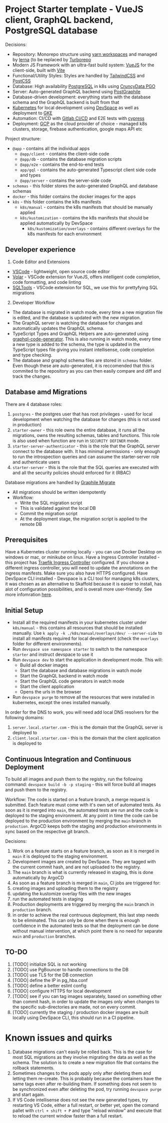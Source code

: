 # Project Starter template - VueJS client, GraphQL backend, PostgreSQL database

Decisions:

- Repository: Monorepo structure using [yarn workspaces](https://yarnpkg.com/lang/en/docs/workspaces/) and managed by [lerna](https://lerna.io/) (to be replaced by [Turborepo](https://turborepo.org/)
- Modern JS Framework with an ultra-fast build system: [VueJS](https://vuejs.org/) for the client-side, built with [Vite](https://vitejs.dev/)
- Functional/Utility Styles: Styles are handled by [TailwindCSS](https://tailwindcss.com/) and [PostCSS](https://postcss.org/)
- Database: High availability [PostgreSQL](https://www.postgresql.org/) in k8s using [CruncyData PGO](https://crunchydata.com/products/crunchy-postgresql-operator/)
- Server: Auto-generated GraphQL backend using [PostGraphile](https://www.graphile.org/)
- Database-driven development: everything starts with the database schema and the GraphQL backend is built from that
- [Kubernetes](https://kubernetes.io/) for local development using [DevSpace](https://devspace.sh/) as well as deployment to [GKE](https://cloud.google.com/kubernetes-engine/)
- Automation: CI/CD with [Gitlab CI/CD](https://docs.gitlab.com/) and E2E tests with [cypress](https://www.cypress.io/)
- Deployment: [GCP](https://cloud.google.com/) as the cloud provider of choice - managed k8s clusters, storage, firebase authentication, google maps API etc

Project structure:

- `@app` - contains all the individual apps
  - `@app/client` - contains the client-side code
  - `@app/db` - contains the database migration scripts
  - `@app/e2e` - contains the end-to-end tests
  - `app/gql` - contains the auto-generated Typescript client side code and types
  - `@app/server` - contains the server-side code
- `schemas` - this folder stores the auto-generated GraphQL and database schemas
- `docker` - this folder contains the docker images for the apps
- `k8s` - this folder contains the k8s manifests
  - `k8s/manual` - contains the k8s manifests that should be manually applied
  - `k8s/kustomization` - contains the k8s manifests that should be applied automatically by DevSpace
    - `k8s/kustomization/overlays` - contains different overlays for the k8s manifests for each environment

## Developer experience

1. Code Editor and Extensions

- [VSCode](https://code.visualstudio.com/) - lightweight, open source code editor
- [Volar](https://marketplace.visualstudio.com/items?itemName=Volar) - VSCode extension for VueJS, offers intelligent code completion, code formatting, and code linting
- [SQLTools](https://marketplace.visualstudio.com/items?itemName=ms-vscode.sql-tools) - VSCode extension for SQL, we use this for prettyfying SQL migrations

2. Developer Workflow

- The database is migrated in watch mode, every time a new migration file is edited, and the database is updated with the new migration.
- The GraphQL server is watching the database for changes and automatically updates the GraphQL schema.
- TypeScript Types and GraphQL Helpers are auto-generated using [graphql-code-generator](https://www.graphql-code-generator.com). This is also running in watch mode, every time a new type is added to the schema, the type is updated in the TypeScript types file giving you instant intellisense, code completion and type checking.
- The database and graphql schema files are stored in `schemas` folder. Even though these are auto-generated, it is reccomended that this is commited to the repository as you can then easily compare and diff and track the changes.

## Database amd Migrations

There are 4 database roles:

1. `postgres` - the postgres user that has root privileges - used for local development when watching the database for changes (this is not used in production)
2. `starter-owner` - this role owns the entire database, it runs all the migrations, owns the resulting schemas, tables and functions. This role is also used when function are run in `SECURITY DEFINER` mode.
3. `starter-server-authenticator` - this is the role that the GraphQL server connect to the database with. It has minimal permissions - only enough to run the introspection queries and can assume the starter-server role and authenticate users
4. `starter-server` - this is the role that the SQL queries are executed with and all the security policies should enforced for it (RBAC)

Database migrations are handled by [Graphile Migrate](https://github.com/graphile/migrate)

- All migrations should be written idempotently
- Workflow:
  - Write the SQL migration script
  - This is validated against the local DB
  - Commit the migration script
  - At the deployment stage, the migration script is applied to the remote DB

## Prerequisites

Have a Kubernetes cluster running locally - you can use Docker Desktop on windows or mac, or minikube on linux.
Have a Ingress Controller installed - this project has [Traefik Ingress Controller](https://doc.traefik.io/traefik/getting-started/install-traefik/) configured. If you choose a different ingress controller, you will need to update the annotations on the ingress manifests. Make sure you also have HTTPS configured.
Have DevSpace CLI installed - Devspace is a CLI tool for managing k8s clusters, it was chosen as an alternative to Skaffold because it is easier to install, has alot of configuration possibilities, and is overall more user-friendly. See more infomration [here](https://devspace.sh/cli/docs/quickstart).

## Initial Setup

- Install all the required manifests in your kubernetes cluster under `k8s/manual` - this contains all resources that should be installed manually. Use `k apply -k ./k8s/manual/overlays/dev/ --server-side` to install all manifests required for local development (check the `overlays` folder for different environments).
- Run `devspace use namespace starter` to switch to the namespace `starter` and instruct devspace to use it
- Run `devspace dev` to start the application in development mode. This will:
  - Build all docker images
  - Start the database and database migrations in watch mode
  - Start the GraphQL backend in watch mode
  - Start the GraphQL code generators in watch mode
  - Start the client application
  - Opens the urls in the browser
- Run `devspace purge` to remove all the resources that were installed in kubernetes, except the ones installed manually.

In order for the DNS to work, you will need add local DNS resolvers for the following domains:

1. `server.local.starter.com` - this is the domain that the GraphQL server is deployed to
2. `client.local.starter.com` - this is the domain that the client application is deployed to

## Continuous Integration and Continuous Deployment

To build all images and push them to the registry, run the following command: `devspace build -b -p staging` - this will force build all images and push them to the registry.

Workflow:
The code is started on a feature branch, a merge request is submitted. Each feature must come with it's own set of automated tests. As soon as it is merged into `main`, the automated tests are run and the code is deployed to the staging environment. At any point in time the code can be deployed to the production environment by merging the `main` branch in `production`.
ArgoCD keeps both the staging and production environments in sync based on the respective git branch.

Decisions:

1. Work on a feature starts on a feature branch, as soon as it is merged in `main` it is deployed to the staging environment.
1. Development images are created by DevSpace. They are tagged with the current commit hash, and are not uploaded to the registry.
1. The `main` branch is what is currently released in staging, this is done automatically by ArgoCD
1. As soon as a feature branch is merged in `main`, CI jobs are triggered for:
1. creating images and uploading them to the registry
1. updating the kustomize overlay files with the new images
1. run the automated tests in staging
1. Production deployments are triggered by merging the `main` branch in `production` branch.
1. in order to achieve the real contnuous deployment, this last step needs to be eliminated. This can only be done when there is enough confidence in the automated tests so that the deployment can be done without manual intervention, at which point there is no need for separate `main` and `production` branches.

## TO-DO

1. [TODO] initialize SQL is not working
2. [TODO] use PgBouncer to handle connections to the DB
3. [TODO] use TLS for the DB connection
4. [TODO] define the IP in pg_hba.conf
5. [TODO] define a better eslint config
6. [TODO] configure HTTPS for local development
7. [TODO] see if you can tag images separately, based on something other than commit hash, in order to update the images only when changes to the specific sub-directories are made, not on every commit.
8. [TODO] currently the staging / production docker images are built locally using DevSpace CLI, this should run in a CI pipeline.

# Known issues and quirks

1. Database migrations can't easily be rolled back. This is the case for most SQL migrations as they involve migrating the data as well as the schema. The solution is to create a new migration file that contains the rollback statements.
2. Sometimes changes to the pods apply only after deleting them and letting them re-create. This is probably because the containers have the same tags even after re-building them. If something does not seem to be synchronized even after deleting the pod, try running `devspace purge` and start again.
3. If VS Code intellisense does not see the new generated types, try restarting VS Code, either a full restart, or better yet, open the comand pallet with `ctrl + shift + P` and type "reload window" and execute that to reload the current window faster than a full restart.
